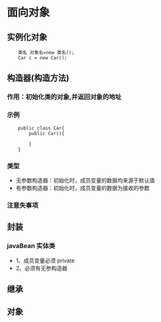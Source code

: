# 面向对象 

## 实例化对象
```
    类名 对象名=new 类名();
    Car c = new Car();
```

## 构造器(构造方法)
### 作用：初始化类的对象,并返回对象的地址
### 示例
```
    public class Car{
        public Car(){

        }
    }
```
### 类型
+ 无参数构造器：初始化时，成员变量的数据均来源于默认值
+ 有参数构造器：初始化时，成员变量的数据为接收的参数
### 注意失事项

## 封装

### javaBean 实体类
+ 1、成员变量必须 private
+ 2、必须有无参构造器

## 继承

## 对象